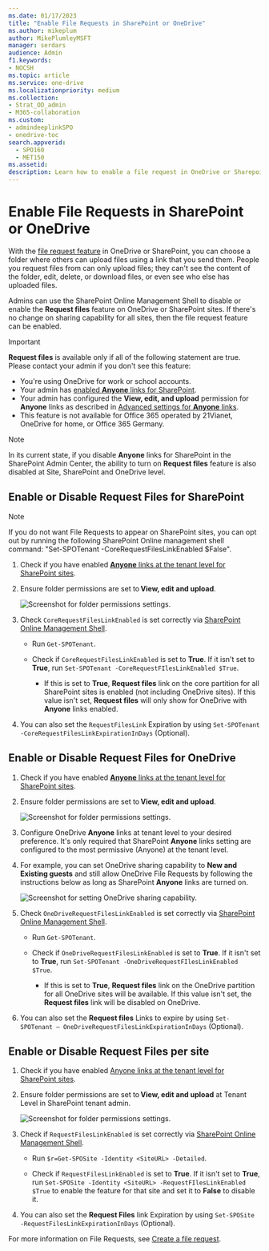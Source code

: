 ```yaml
---
ms.date: 01/17/2023
title: "Enable File Requests in SharePoint or OneDrive" 
ms.author: mikeplum
author: MikePlumleyMSFT
manager: serdars
audience: Admin
f1.keywords:
- NOCSH
ms.topic: article
ms.service: one-drive
ms.localizationpriority: medium
ms.collection: 
- Strat_OD_admin
- M365-collaboration
ms.custom:
- admindeeplinkSPO
- onedrive-toc
search.appverid: 
  - SPO160
  - MET150
ms.assetid:
description: Learn how to enable a file request in OneDrive or Sharepoint.
---
```


# Enable File Requests in SharePoint or OneDrive 

With the [file request feature](https://support.microsoft.com/office/create-a-file-request-f54aa7f8-2589-4421-b351-d415fc3b83af) in OneDrive or SharePoint, you can choose a folder where others can upload files using a link that you send them. People you request files from can only upload files; they can't see the content of the folder, edit, delete, or download files, or even see who else has uploaded files. 

Admins can use the SharePoint Online Management Shell to disable or enable the **Request files** feature on OneDrive or SharePoint sites. If there's no change on sharing capability for all sites, then the file request feature can be enabled. 

> [!IMPORTANT]
> **Request files** is available only if all of the following statement are true. Please contact your admin if you don't see this feature:
> - You're using OneDrive for work or school accounts.
> - Your admin has [enabled **Anyone** links for SharePoint](/sharepoint/turn-external-sharing-on-or-off).
> - Your admin has configured the **View, edit, and upload** permission for **Anyone** links as described in [Advanced settings for **Anyone** links](/sharepoint/turn-external-sharing-on-or-off#advanced-settings-for-anyone-links).
> - This feature is not available for Office 365 operated by 21Vianet, OneDrive for home, or Office 365 Germany.

> [!NOTE]
> In its current state, if you disable **Anyone** links for SharePoint in the SharePoint Admin Center, the ability to turn on **Request files** feature is also disabled at Site, SharePoint and OneDrive level.

## Enable or Disable Request Files for SharePoint

> [!NOTE]
> If you do not want File Requests to appear on SharePoint sites, you can opt out by running the following SharePoint Online management shell command: "Set-SPOTenant -CoreRequestFilesLinkEnabled $False".

1. Check if you have enabled [**Anyone** links at the tenant level for SharePoint sites](/sharepoint/turn-external-sharing-on-or-off#change-the-organization-level-external-sharing-setting). 

2. Ensure folder permissions are set to **View, edit and upload**. 

   ![Screenshot for folder permissions settings.](media/select-folder.png)

3. Check `CoreRequestFilesLinkEnabled` is set correctly via [SharePoint Online Management Shell](/powershell/sharepoint/sharepoint-online/connect-sharepoint-online).  

   - Run `Get-SPOTenant`. 

   - Check if `CoreRequestFilesLinkEnabled` is set to **True**. If it isn't set to **True**, run `Set-SPOTenant -CoreRequestFIlesLinkEnabled $True`. 

     - If this is set to **True**, **Request files** link on the core partition for all SharePoint sites is enabled (not including OneDrive sites). If this value isn't set, **Request files** will only show for OneDrive with **Anyone** links enabled. 
     
4. You can also set the `RequestFilesLink` Expiration by using `Set-SPOTenant -CoreRequestFilesLinkExpirationInDays` (Optional).

## Enable or Disable Request Files for OneDrive

1. Check if you have enabled [**Anyone** links at the tenant level for SharePoint sites](/sharepoint/turn-external-sharing-on-or-off#change-the-organization-level-external-sharing-setting). 

2. Ensure folder permissions are set to **View, edit and upload**.

   ![Screenshot for folder permissions settings.](media/select-folder.png)

3. Configure OneDrive **Anyone** links at tenant level to your desired preference. It's only required that SharePoint **Anyone** links setting are configured to the most permissive (Anyone) at the tenant level.  

4. For example, you can set OneDrive sharing capability to **New and Existing guests** and still allow OneDrive File Requests by following the instructions below as long as SharePoint **Anyone** links are turned on.  

   ![Screenshot for setting OneDrive sharing capability.](media/content.png)
   
5. Check `OneDriveRequestFilesLinkEnabled` is set correctly via [SharePoint Online Management Shell](/powershell/sharepoint/sharepoint-online/connect-sharepoint-online).  

   - Run `Get-SPOTenant`.

   - Check if `OneDriveRequestFilesLinkEnabled` is set to **True**. If it isn't set to **True**, run `Set-SPOTenant -OneDriveRequestFIlesLinkEnabled $True`. 

     - If this is set to **True**, **Request files** link on the OneDrive partition for all OneDrive sites will be available. If this value isn't set, the **Request files** link will be disabled on OneDrive. 

6. You can also set the **Request files** Links to expire by using `Set-SPOTenant – OneDriveRequestFilesLinkExpirationInDays` (Optional).

## Enable or Disable Request Files per site

1. Check if you have enabled [Anyone links at the tenant level for SharePoint sites](/sharepoint/turn-external-sharing-on-or-off#change-the-organization-level-external-sharing-setting). 

2. Ensure folder permissions are set to **View, edit and upload** at Tenant Level in SharePoint tenant admin.

   ![Screenshot for folder permissions settings.](media/select-folder.png)

3. Check if `RequestFilesLinkEnabled` is set correctly via [SharePoint Online Management Shell](/powershell/sharepoint/sharepoint-online/connect-sharepoint-online).  

   - Run `$r=Get-SPOSite -Identity <SiteURL> -Detailed`.

   - Check if `RequestFilesLinkEnabled` is set to **True**. If it isn't set to **True**, run `Set-SPOSite -Identity <SiteURL> -RequestFIlesLinkEnabled $True` to enable the feature for that site and set it to **False** to disable it.

4. You can also set the **Request Files** link Expiration by using `Set-SPOSite -RequestFilesLinkExpirationInDays` (Optional).
  
For more information on File Requests, see [Create a file request](https://support.microsoft.com/office/create-a-file-request-f54aa7f8-2589-4421-b351-d415fc3b83af).
  

